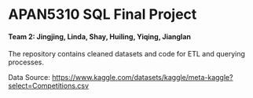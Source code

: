 # APAN5310 SQL Final Project

#### Team 2: Jingjing, Linda, Shay, Huiling, Yiqing, Jianglan
The repository contains cleaned datasets and code for ETL and querying processes.

Data Source: https://www.kaggle.com/datasets/kaggle/meta-kaggle?select=Competitions.csv



